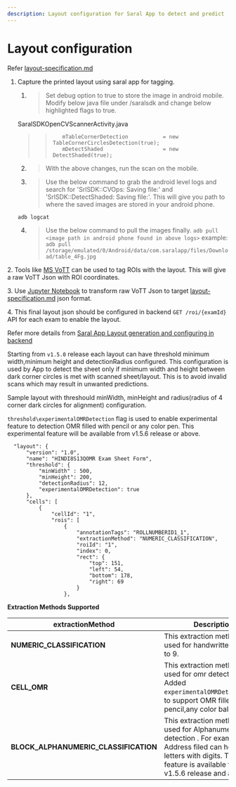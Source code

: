 ```yaml
---
description: Layout configuration for Saral App to detect and predict
---
```


# Layout configuration

Refer [layout-specification.md](../learn/specifications/layout-specification.md "mention")

1.  Capture the printed layout using saral app for tagging.

    1. > Set debug option to true to store the image in android mobile. Modify below java file under /saralsdk and change below highlighted flags to true.

    SaralSDKOpenCVScannerActivity.java

    > > ```
    > >    mTableCornerDetection           = new TableCornerCirclesDetection(true);
    > >    mDetectShaded                   = new DetectShaded(true);
    > > ```

    2. > With the above changes, run the scan on the mobile.
    3. > Use the below command to grab the android level logs and search for 'SrlSDK::CVOps: Saving file:' and 'SrlSDK::DetectShaded: Saving file:'. This will give you path to where the saved images are stored in your android phone.

    `adb logcat`

    4.  > Use the below command to pull the images finally. `adb pull <image path in android phone found in above logs>` example: `adb pull /storage/emulated/0/Android/data/com.saralapp/files/Download/table_4Fg.jpg`



2\. Tools like [MS VoTT](https://github.com/microsoft/VoTT) can be used to tag ROIs with the layout. This will give a raw VoTT Json with ROI coordinates.

3\. Use [Jupyter Notebook](https://jupyter.org) to transform raw VoTT Json to target [layout-specification.md](../learn/specifications/layout-specification.md "mention") json format.

4\. This final layout json should be configured in backend `GET /roi/{examId}` API for each exam to enable the layout.

Refer more details from [Saral App Layout generation and configuring in backend](https://github.com/Sunbird-Saral/Project-Saral/wiki/Saral-App-Layout-generation-and-configuring-in-backend)

Starting from `v1.5.0` release each layout can have threshold minimum width,minimum height and detectionRadius configured. This configuration is used by App to detect the sheet only if minimum width and height between dark corner circles is met with scanned sheet/layout. This is to avoid invalid scans which may result in unwanted predictions.

Sample layout with threshould minWidth, minHeight and radius(radius of 4 corner dark circles for alignment) configuration.

`threshold\experimentalOMRDetection` flag is used to enable experimental feature to detection OMR filled with pencil or any color pen. This experimental feature will be available from v1.5.6 release or above.



```
  "layout": {
      "version": "1.0",
      "name": "HINDI8S13QOMR Exam Sheet Form",
      "threshold": {
          "minWidth" : 500,
          "minHeight": 200,
          "detectionRadius": 12,
          "experimentalOMRDetection": true
      },            
      "cells": [
          {
              "cellId": "1",
              "rois": [
                  {
                      "annotationTags": "ROLLNUMBERID1_1",
                      "extractionMethod": "NUMERIC_CLASSIFICATION",
                      "roiId": "1",
                      "index": 0,
                      "rect": {
                          "top": 151,
                          "left": 54,
                          "bottom": 178,
                          "right": 69
                      }
                  },
```

**Extraction Methods Supported**

| extractionMethod                        | Description                                                                                                                                                                        |
| --------------------------------------- | ---------------------------------------------------------------------------------------------------------------------------------------------------------------------------------- |
| **NUMERIC\_CLASSIFICATION**             | This extraction method is used for handwritten digits 0 to 9.                                                                                                                      |
| **CELL\_OMR**                           | This extraction method is used for omr detection. Added `experimentalOMRDetection`flag to support OMR filled with pencil,any color ball pens.                                      |
| **BLOCK\_ALPHANUMERIC\_CLASSIFICATION** | This extraction method is used for Alphanumeric detection . For example Address filed can hold block letters with digits. This feature is available from v1.5.6 release and above. |
